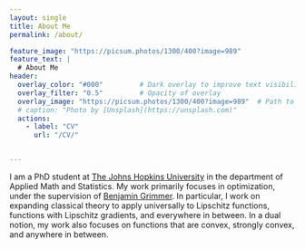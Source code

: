```yaml
---
layout: single
title: About Me
permalink: /about/

feature_image: "https://picsum.photos/1300/400?image=989"
feature_text: |
  # About Me
header:
  overlay_color: "#000"         # Dark overlay to improve text visibility
  overlay_filter: "0.5"         # Opacity of overlay
  overlay_image: "https://picsum.photos/1300/400?image=989"  # Path to your background image
  # caption: "Photo by [Unsplash](https://unsplash.com)"
  actions:
    - label: "CV"
      url: "/CV/"


---
```


I am a PhD student at <a href="https://engineering.jhu.edu/ams/">The Johns Hopkins University</a> in the department of Applied Math and Statistics. My work primarily focuses in optimization, under the supervision of  <a href="https://www.ams.jhu.edu/~grimmer/">Benjamin Grimmer</a>. In particular, I work on expanding classical theory to apply universally to Lipschitz functions, functions with Lipschitz gradients, and everywhere in between. In a dual notion, my work also focuses on functions that are convex, strongly convex, and anywhere in between. 

